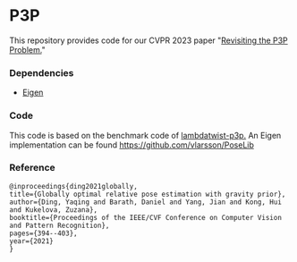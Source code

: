 # P3P

This repository provides code for our CVPR 2023 paper "[Revisiting the P3P Problem.](https://openaccess.thecvf.com/content/CVPR2023/papers/Ding_Revisiting_the_P3P_Problem_CVPR_2023_paper.pdf)"  

### Dependencies ###

- [Eigen](https://eigen.tuxfamily.org/index.php?title=Main_Page)

### Code ###

This code is based on the benchmark code of [lambdatwist-p3p.](https://github.com/midjji/lambdatwist-p3p)
An Eigen implementation can be found https://github.com/vlarsson/PoseLib

### Reference ###

    @inproceedings{ding2021globally,
    title={Globally optimal relative pose estimation with gravity prior},
    author={Ding, Yaqing and Barath, Daniel and Yang, Jian and Kong, Hui and Kukelova, Zuzana},
    booktitle={Proceedings of the IEEE/CVF Conference on Computer Vision and Pattern Recognition},
    pages={394--403},
    year={2021}
    }

